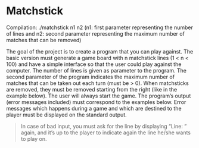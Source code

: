 # Matchstick

Compilation: ./matchstick n1 n2 (n1: first parameter representing the number of lines 
and n2: second parameter representing the maximum number of matches that can be removed)

The goal of the project is to create a program that you can play against.
The basic version must generate a game board with n matchstick lines (1 < n < 100) and have a simple interface so that the user could play against the computer.
The number of lines is given as parameter to the program.
The second parameter of the program indicates the maximum number of matches that can be taken out
each turn (must be > 0).
When matchsticks are removed, they must be removed starting from the right (like in the example below).
The user will always start the game.
The program’s output (error messages included) must correspond to the examples below. Error messages
which happens during a game and which are destined to the player must be displayed on the standard
output.
>In case of bad input, you must ask for the line by displaying “Line: ” again, and it’s up to the player to indicate
again the line he/she wants to play on.


